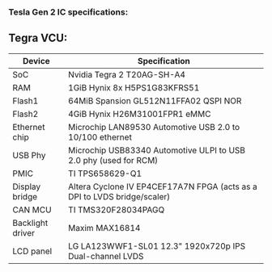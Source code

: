 ### Tesla Gen 2 IC specifications:

## Tegra VCU:
|Device|Specification|
|---|---|
|SoC|Nvidia Tegra 2 T20AG-SH-A4|
|RAM|1GiB Hynix 8x H5PS1G83KFRS51|
|Flash1|64MiB Spansion GL512N11FFA02 QSPI NOR|
|Flash2|4GiB Hynix H26M31001FPR1 eMMC|
|Ethernet chip|Microchip LAN89530 Automotive USB 2.0 to 10/100 ethernet|
|USB Phy|Microchip USB83340 Automotive ULPI to USB 2.0 phy (used for RCM)|
|PMIC|TI TPS658629-Q1|
|Display bridge|Altera Cyclone IV EP4CEF17A7N FPGA (acts as a DPI to LVDS bridge/scaler)|
|CAN MCU|TI TMS320F28034PAGQ|
|Backlight driver|Maxim MAX16814|
|LCD panel|LG LA123WWF1-SL01 12.3" 1920x720p IPS Dual-channel LVDS|
